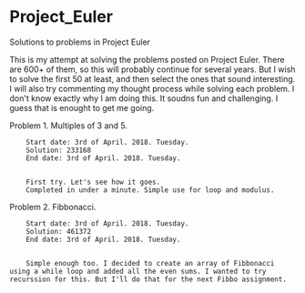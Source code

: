 # Project_Euler
Solutions to problems in Project Euler

This is my attempt at solving the problems posted on Project Euler. There are 600+ of them, so this will probably continue for several years. But I wish to solve the first 50 at least, and then select the ones that sound interesting. I will also try commenting my thought process while solving each problem. I don't know exactly why I am doing this. It soudns fun and challenging. I guess that is enought to get me going.

Problem 1. Multiples of 3 and 5.

        Start date: 3rd of April. 2018. Tuesday.
        Solution: 233168
        End date: 3rd of April. 2018. Tuesday.


        First try. Let's see how it goes.
        Completed in under a minute. Simple use for loop and modulus.


Problem 2. Fibbonacci.

		Start date: 3rd of April. 2018. Tuesday.
		Solution: 461372
		End date: 3rd of April. 2018. Tuesday.


		Simple enough too. I decided to create an array of Fibbonacci using a while loop and added all the even sums. I wanted to try recurssion for this. But I'll do that for the next Fibbo assignment.
